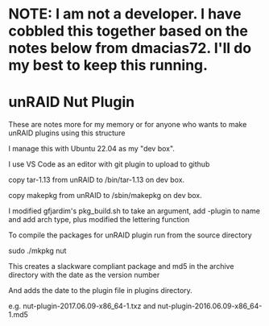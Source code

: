 NOTE: I am not a developer. I have cobbled this together based on the notes below from dmacias72. I'll do my best to keep this running.
================

unRAID Nut Plugin
================

These are notes more for my memory or for anyone who wants to make unRAID plugins using this structure

I manage this with Ubuntu 22.04 as my "dev box".

I use VS Code as an editor with git plugin to upload to github

copy tar-1.13 from unRAID to /bin/tar-1.13 on dev box.

copy makepkg from unRAID to /sbin/makepkg on dev box.

I modified gfjardim's pkg_build.sh to take an argument, add -plugin to name and add arch type, plus modified the lettering function

To compile the packages for unRAID plugin run from the source directory

sudo ./mkpkg nut

This creates a slackware compliant package and md5 in the archive directory with the date as the version number

And adds the date to the plugin file in plugins directory.

e.g. nut-plugin-2017.06.09-x86_64-1.txz and nut-plugin-2016.06.09-x86_64-1.md5